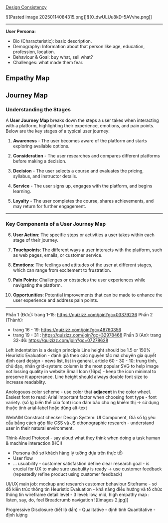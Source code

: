 [Design Consistency](https://www.uxpin.com/studio/blog/guide-design-consistency-best-practices-ui-ux-designers/)

![[Pasted image 20250114084315.png]]![[0_dwULUu8kD-5AVvhe.png]]

---

**User Persona:**
+ Bio (Characteristic): basic description.
+ Demography: Information about that person like age, education, profession, location.
+ Behaviour & Goal: buy what, sell what?
+ Challenges: what made them fear.

## Empathy Map

## Journey Map
### Understanding the Stages

A **User Journey Map** breaks down the steps a user takes when interacting with a platform, highlighting their experience, emotions, and pain points. Below are the key stages of a typical user journey:

1. **Awareness** - The user becomes aware of the platform and starts exploring available options.
    
2. **Consideration** - The user researches and compares different platforms before making a decision.
    
3. **Decision** - The user selects a course and evaluates the pricing, syllabus, and instructor details.
    
4. **Service** - The user signs up, engages with the platform, and begins learning.
    
5. **Loyalty** - The user completes the course, shares achievements, and may return for further engagement.
    

---

### Key Components of a User Journey Map

6. **User Action**: The specific steps or activities a user takes within each stage of their journey.
    
7. **Touchpoints**: The different ways a user interacts with the platform, such as web pages, emails, or customer service.
    
8. **Emotions**: The feelings and attitudes of the user at different stages, which can range from excitement to frustration.
    
9. **Pain Points**: Challenges or obstacles the user experiences while navigating the platform.
    
10. **Opportunities**: Potential improvements that can be made to enhance the user experience and address pain points.

---

Phần 1 (Đức): trang 1-15: https://quizizz.com/join?gc=03379236
Phần 2 (Thành): 
+ trang 16 - 19: https://quizizz.com/join?gc=48760356
+ trang 19 - 31 : https://quizizz.com/join?gc=32978468
Phần 3 (An): trang 32-46: https://quizizz.com/join?gc=07278628

Left indentation is a design principle 
Line height should be 1.5 or 150%
Heuristic Evaluation - đánh giá theo các nguyên tắc mà chuyên gia quyết định
card design - news list, list in general, article 
60 - 30 - 10: trung tính, chủ đạo, nhấn 
grid-system: column is the most popular 
SVG to help image not lossing quality in website
Small Icon (16px) - keep the icon minimal to preserve it apprerance. 
Line height should always double font size to increase readablity. 

Anologouos color scheme - use color that **adjacent** in the color wheel.
Easiest font to read: Arial 
Important factor when choosing font type - font variety. (số lg biến thể của font)
icon đảm bảo cho ng khiếm thị -> sử dụng thuộc tính arial-label hoặc dùng alt-text

WebAIM Constract checker
Design System: UI Component, 
Giả số lg yêu cầu bằng cách gộp file CSS và JS
ethonographic research - understand user in their natural environment.

Think-Aloud Protocol - say aloud what they think when doing a task
human & machine interaction (HCI)
+ Persona (hồ sơ khách hàng lý tưởng dựa trên thực tế)
+ User flow
+ ...
usuability - customer satisfastion 
define clear research goal - is crucial for UX 
to make sure usabulity is ready -> use customer feedback (repeatedly refine product using customer feedback)

UI/UX main job: mockup and research customer behaviour
Siteframe - sơ đồ kiến trúc thông tin 
Heuristic Evaluation - khả năng điều hướng và tổ chức thông tin 
wireframe detail level - 3 level: low, mid, high
empathy map : listen, say, do, feel
Breadcrumb navigation
![[images 2.jpg]]

Progressive Disclosure (tiết lộ dần) - 
Qualitative - định tính
Quantitative - định lượng